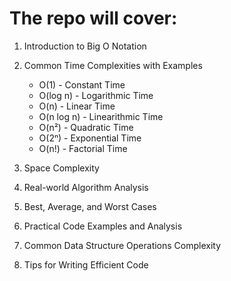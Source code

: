 # The repo will cover:

1. Introduction to Big O Notation

2. Common Time Complexities with Examples
   - O(1) - Constant Time
   - O(log n) - Logarithmic Time
   - O(n) - Linear Time
   - O(n log n) - Linearithmic Time
   - O(n²) - Quadratic Time
   - O(2ⁿ) - Exponential Time
   - O(n!) - Factorial Time
3. Space Complexity
4. Real-world Algorithm Analysis
5. Best, Average, and Worst Cases
6. Practical Code Examples and Analysis
7. Common Data Structure Operations Complexity
8. Tips for Writing Efficient Code
